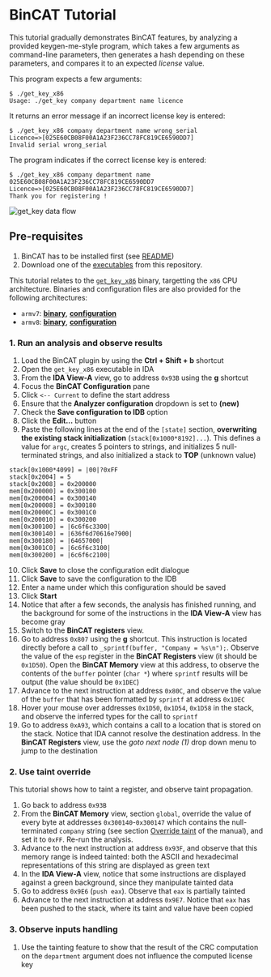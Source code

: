 # BinCAT Tutorial

This tutorial gradually demonstrates BinCAT features, by analyzing a provided
keygen-me-style program, which takes a few arguments as command-line
parameters, then generates a hash depending on these parameters, and compares
it to an expected *license* value.

This program expects a few arguments:
```
$ ./get_key_x86
Usage: ./get_key company department name licence
```

It returns an error message if an incorrect license key is entered:
```
$ ./get_key_x86 company department name wrong_serial
Licence=>[025E60CB08F00A1A23F236CC78FC819CE6590DD7]
Invalid serial wrong_serial
```

The program indicates if the correct license key is entered:
```
$ ./get_key_x86 company department name 025E60CB08F00A1A23F236CC78FC819CE6590DD7
Licence=>[025E60CB08F00A1A23F236CC78FC819CE6590DD7]
Thank you for registering !
```

![get_key data flow](img/get_key-dataflow.png)

## Pre-requisites
1. BinCAT has to be installed first (see [README](../README.md#installation))
2. Download one of the [executables](../../../raw/master/doc/get_key) from this repository.

This tutorial relates to the
[`get_key_x86`](../../../raw/master/doc/get_key/get_key_x86) binary, targetting
the `x86` CPU architecture.
Binaries and configuration files are also provided for the following architectures:

* `armv7`: [**binary**](../../../raw/master/doc/get_key/get_key_armv7), [**configuration**](../../../raw/master/doc/get_key/get_key_armv7.ini)
* `armv8`: [**binary**](../../../raw/master/doc/get_key/get_key_armv8), [**configuration**](../../../raw/master/doc/get_key/get_key_armv8.ini)


### 1. Run an analysis and observe results

1. Load the BinCAT plugin by using the **Ctrl + Shift + b** shortcut
2. Open the `get_key_x86` executable in IDA
3. From the **IDA View-A** view, go to address `0x93B` using the **g**
   shortcut
4. Focus the **BinCAT Configuration** pane
5. Click `<-- Current` to define the start address
6. Ensure that the **Analyzer configuration** dropdown is set to **(new)**
7. Check the **Save configuration to IDB** option
8. Click the **Edit...** button
9. Paste the following lines at the end of the `[state]` section, **overwriting
   the existing stack initialization** (`stack[0x1000*8192]...`). This defines
   a value for `argc`, creates 5 pointers to strings, and initializes 5
   null-terminated strings, and also initialized a stack to **TOP** (unknown
   value)
```
stack[0x1000*4099] = |00|?0xFF
stack[0x2004] = 5
stack[0x2008] = 0x200000
mem[0x200000] = 0x300100
mem[0x200004] = 0x300140
mem[0x200008] = 0x300180
mem[0x20000C] = 0x3001C0
mem[0x200010] = 0x300200
mem[0x300100] = |6c6f6c3300|
mem[0x300140] = |636f6d70616e7900|
mem[0x300180] = |64657000|
mem[0x3001C0] = |6c6f6c3100|
mem[0x300200] = |6c6f6c2100|
```
10. Click **Save** to close the configuration edit dialogue
11. Click **Save** to save the configuration to the IDB
12. Enter a name under which this configuration should be saved
13. Click **Start**
14. Notice that after a few seconds, the analysis has finished running, and the
    background for some of the instructions in the **IDA View-A** view has
    become gray
15. Switch to the **BinCAT registers** view.
16. Go to address `0x807` using the **g** shortcut. This instruction is
    located directly before a call to `_sprintf(buffer, "Company = %s\n");`.
    Observe the value of the `esp` register in the **BinCAT Registers** view (it
    should be `0x1D50`). Open the **BinCAT Memory** view at this address, to
    observe the contents of the `buffer` pointer (`char *`) where `sprintf`
    results will be output (the value should be `0x1DEC`)
17. Advance to the next instruction at address `0x80C`, and observe the
    value of the `buffer` that has been formatted by `sprintf` at address
    `0x1DEC`
18. Hover your mouse over addresses `0x1D50`, `0x1D54`, `0x1D58` in the stack,
    and observe the inferred types for the call to `sprintf`
19. Go to address `0xA93`, which contains a call to a location that is stored
    on the stack. Notice that IDA cannot resolve the destination address. In
    the **BinCAT Registers** view, use the *goto next node (1)* drop down menu
    to jump to the destination

### 2. Use taint override
This tutorial shows how to taint a register, and observe taint propagation.

1. Go back to address `0x93B`
2. From the **BinCAT Memory** view, section `global`, override the value of
   every byte at addresses `0x300140`-`0x300147` which contains the
   null-terminated `company` string (see section [Override
   taint](manual.md#override-taint) of the manual), and set it to `0xFF`.
   Re-run the analysis.
3. Advance to the next instruction at address `0x93F`, and observe that this
   memory range is indeed tainted: both the ASCII and hexadecimal
   representations of this string are displayed as green text
4. In the **IDA View-A** view, notice that some instructions are displayed
   against a green background, since they manipulate tainted data
5. Go to address `0x9E6` (`push eax`). Observe that `eax` is partially tainted
6. Advance to the next instruction at address `0x9E7`. Notice that `eax` has
   been pushed to the stack, where its taint and value have been copied

### 3. Observe inputs handling

1. Use the tainting feature to show that the result of the CRC computation on
   the `department` argument does not influence the computed license key


